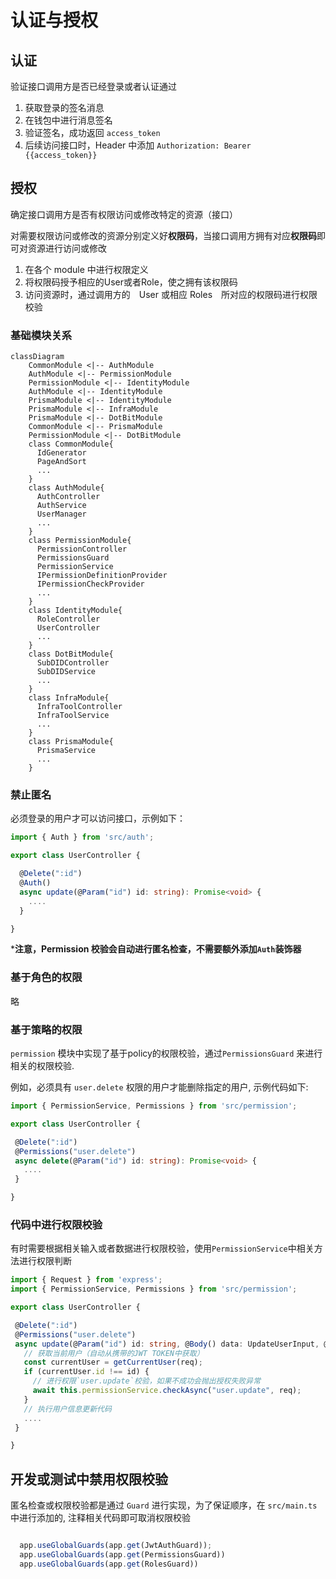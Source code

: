 # 认证与授权

## 认证

验证接口调用方是否已经登录或者认证通过

1. 获取登录的签名消息
2. 在钱包中进行消息签名
3. 验证签名，成功返回 `access_token`
4. 后续访问接口时，Header 中添加 `Authorization: Bearer {{access_token}}`

## 授权

确定接口调用方是否有权限访问或修改特定的资源（接口）

对需要权限访问或修改的资源分别定义好**权限码**，当接口调用方拥有对应**权限码**即可对资源进行访问或修改

1. 在各个 module 中进行权限定义
2. 将权限码授予相应的User或者Role，使之拥有该权限码
3. 访问资源时，通过调用方的　User 或相应 Roles　所对应的权限码进行权限校验


### 基础模块关系
``` mermaid
classDiagram
    CommonModule <|-- AuthModule
    AuthModule <|-- PermissionModule
    PermissionModule <|-- IdentityModule
    AuthModule <|-- IdentityModule
    PrismaModule <|-- IdentityModule
    PrismaModule <|-- InfraModule
    PrismaModule <|-- DotBitModule
    CommonModule <|-- PrismaModule
    PermissionModule <|-- DotBitModule
    class CommonModule{
      IdGenerator
      PageAndSort
      ...
    }
    class AuthModule{
      AuthController
      AuthService
      UserManager
      ...
    }
    class PermissionModule{
      PermissionController
      PermissionsGuard
      PermissionService
      IPermissionDefinitionProvider
      IPermissionCheckProvider
      ...
    }
    class IdentityModule{
      RoleController
      UserController
      ...
    }
    class DotBitModule{
      SubDIDController
      SubDIDService
      ...
    }
    class InfraModule{
      InfraToolController
      InfraToolService
      ...
    }
    class PrismaModule{
      PrismaService
      ...
    }
```
### 禁止匿名
必须登录的用户才可以访问接口，示例如下：

``` ts
import { Auth } from 'src/auth';

export class UserController {

  @Delete(":id")
  @Auth()
  async update(@Param("id") id: string): Promise<void> {
    ....
  }

}

```

***注意，Permission 校验会自动进行匿名检查，不需要额外添加`Auth`装饰器**

### 基于角色的权限
略

### 基于策略的权限

 `permission` 模块中实现了基于policy的权限校验，通过`PermissionsGuard` 来进行相关的权限校验.

 例如，必须具有 `user.delete` 权限的用户才能删除指定的用户, 示例代码如下:

 ``` ts
import { PermissionService, Permissions } from 'src/permission';

export class UserController {

  @Delete(":id")
  @Permissions("user.delete")
  async delete(@Param("id") id: string): Promise<void> {
    ....
  }

}

 ```

 ### 代码中进行权限校验

 有时需要根据相关输入或者数据进行权限校验，使用`PermissionService`中相关方法进行权限判断

 ``` ts
import { Request } from 'express';
import { PermissionService, Permissions } from 'src/permission';

export class UserController {

  @Delete(":id")
  @Permissions("user.delete")
  async update(@Param("id") id: string, @Body() data: UpdateUserInput, @Req() req: Request): Promise<void> {
    // 获取当前用户（自动从携带的JWT TOKEN中获取）
    const currentUser = getCurrentUser(req);
    if (currentUser.id !== id) {
      // 进行权限`user.update`校验，如果不成功会抛出授权失败异常
      await this.permissionService.checkAsync("user.update", req);
    }
    // 执行用户信息更新代码
    ....
  }

}

 ```

 ## 开发或测试中禁用权限校验

匿名检查或权限校验都是通过 `Guard` 进行实现，为了保证顺序，在 `src/main.ts` 中进行添加的, 注释相关代码即可取消权限校验

``` ts

  app.useGlobalGuards(app.get(JwtAuthGuard));
  app.useGlobalGuards(app.get(PermissionsGuard))
  app.useGlobalGuards(app.get(RolesGuard))

```
